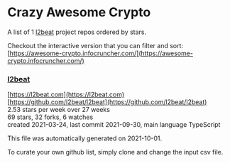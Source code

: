 # Crazy Awesome Crypto
A list of 1 [l2beat](https://github.com/l2beat) project repos ordered by stars.  

Checkout the interactive version that you can filter and sort: 
[https://awesome-crypto.infocruncher.com/](https://awesome-crypto.infocruncher.com/)  


### [l2beat](https://github.com/l2beat/l2beat)  
  
[https://l2beat.com](https://l2beat.com)  
[https://github.com/l2beat/l2beat](https://github.com/l2beat/l2beat)  
2.53 stars per week over 27 weeks  
69 stars, 32 forks, 6 watches  
created 2021-03-24, last commit 2021-09-30, main language TypeScript  


This file was automatically generated on 2021-10-01.  

To curate your own github list, simply clone and change the input csv file.  